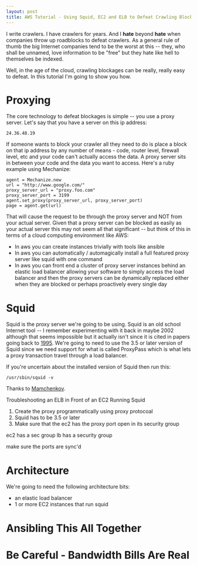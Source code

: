 ```yaml
---
layout: post
title: AWS Tutorial - Using Squid, EC2 and ELB to Defeat Crawling Blockages
---
```

I write crawlers.  I have crawlers for years.  And I **hate** beyond **hate** when companies throw up roadblocks to defeat crawlers.  As a general rule of thumb the big Internet companies tend to be the worst at this -- they, who shall be unnamed, love information to be "free" but they hate like hell to themselves be indexed.  

Well, in the age of the cloud, crawling blockages can be really, really easy to defeat.  In this tutorial I'm going to show you how.

# Proxying

The core technology to defeat blockages is simple -- you use a proxy server.  Let's say that you have a server on this ip address:

    24.36.48.19

If someone wants to block your crawler all they need to do is place a block on that ip address by any number of means - code, router level, firewall level, etc and your code can't actually access the data.  A proxy server sits in between your code and the data you want to access.  Here's a ruby example using Mechanize:

    agent = Mechanize.new
    url = "http://www.google.com/"
    proxy_server_url = "proxy.foo.com"
    proxy_server_port = 3199    
    agent.set_proxy(proxy_server_url, proxy_server_port)
    page = agent.get(url)
    
That will cause the request to be through the proxy server and NOT from your actual server.  Given that a proxy server can be blocked as easily as your actual server this may not seem all that significant -- but think of this in terms of a cloud computing environment like AWS: 

* In aws you can create instances trivially with tools like ansible
* In aws you can automatically / automagically install a full featured proxy server like squid with one command
* In aws you can front end a cluster of proxy server instances behind an elastic load balancer allowing your software to simply access the load balancer and then the proxy servers can be dynamically replaced either when they are blocked or perhaps proactively every single day
    
# Squid

Squid is the proxy server we're going to be using.  Squid is an old school Internet tool -- I remember experimenting with it back in maybe 2002 although that seems impossible but it actually isn't since it is cited in papers going back to [1995](https://en.wikipedia.org/wiki/Squid_(software)).  We're going to need to use the 3.5 or later version of Squid since we need support for what is called ProxyPass which is what lets a proxy transaction travel through a load balancer.

If you're uncertain about the installed version of Squid then run this:

    /usr/sbin/squid -v

Thanks to [Mamchenkov](http://mamchenkov.net/wordpress/2004/03/23/how-to-check-squid-proxy-server-version-on-a-linux-system/). 

Troubleshooting an ELB in Front of an EC2 Running Squid

1.  Create the proxy programmatically using proxy protocoal
2.  Squid has to be 3.5 or later
3.  Make sure that the ec2 has the proxy port open in its security group

ec2 has a sec group
lb has a security group 

make sure the ports are sync'd

# Architecture

We're going to need the following architecture bits:

* an elastic load balancer
* 1 or more EC2 instances that run squid

# Ansibling This All Together

# Be Careful - Bandwidth Bills Are Real